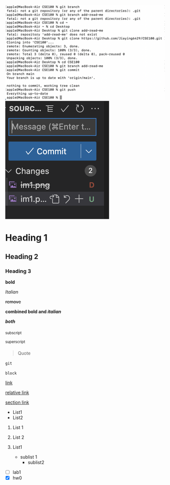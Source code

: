![Image](im1.png)
![Image](im2.png)
# Heading 1
## Heading 2
### Heading 3

**bold**

_Italian_

~~remove~~

**combined bold and _italian_**

***both***

<sub> subscript </sub>

<sup> superscript </sup>

> Quote


`git`


```block```

[link](ucsd.edu) 

[relative link](docs/README.md)

[section link](#heading-1)

- List1
- List2

1. List 1
2. List 2

3. List1
   - sublist 1
     - sublist2


- [ ] lab1
- [x] hw0
